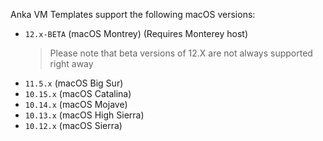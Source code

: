 Anka VM Templates support the following macOS versions:

- `12.x-BETA` (macOS Montrey) (Requires Monterey host)
  > Please note that beta versions of 12.X are not always supported right away
- `11.5.x` (macOS Big Sur)
- `10.15.x` (macOS Catalina)
- `10.14.x` (macOS Mojave)
- `10.13.x` (macOS High Sierra)
- `10.12.x` (macOS Sierra)